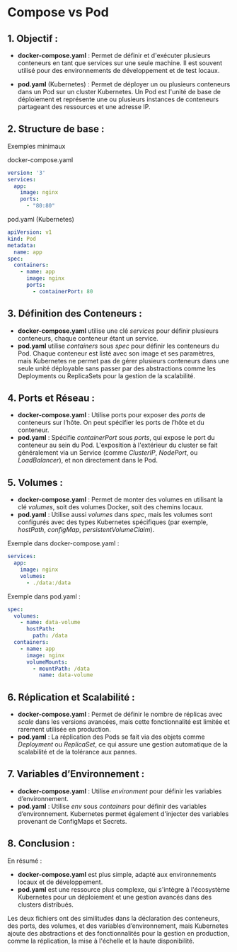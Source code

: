 # Compose vs Pod

## 1. Objectif :

* **docker-compose.yaml** : Permet de définir et d'exécuter plusieurs conteneurs en tant que services sur une seule machine. Il est souvent utilisé pour des environnements de développement et de test locaux.

* **pod.yaml** (Kubernetes) : Permet de déployer un ou plusieurs conteneurs dans un Pod sur un cluster Kubernetes. Un Pod est l'unité de base de déploiement et représente une ou plusieurs instances de conteneurs partageant des ressources et une adresse IP.

## 2. Structure de base :

Exemples minimaux

docker-compose.yaml

```yaml
version: '3'
services:
  app:
    image: nginx
    ports:
      - "80:80"
```

pod.yaml (Kubernetes)

```yaml
apiVersion: v1
kind: Pod
metadata:
  name: app
spec:
  containers:
    - name: app
      image: nginx
      ports:
        - containerPort: 80
```

## 3. Définition des Conteneurs :

* **docker-compose.yaml** utilise une clé *services* pour définir plusieurs conteneurs, chaque conteneur étant un service.
* **pod.yaml** utilise *containers* sous *spec* pour définir les conteneurs du Pod. Chaque conteneur est listé avec son image et ses paramètres, mais Kubernetes ne permet pas de gérer plusieurs conteneurs dans une seule unité déployable sans passer par des abstractions comme les Deployments ou ReplicaSets pour la gestion de la scalabilité.


## 4. Ports et Réseau :

* **docker-compose.yaml** : Utilise ports pour exposer des *ports* de conteneurs sur l’hôte. On peut spécifier les ports de l’hôte et du conteneur.
* **pod.yaml** : Spécifie *containerPort* sous *ports*, qui expose le port du conteneur au sein du Pod. L'exposition à l'extérieur du cluster se fait généralement via un Service (comme *ClusterIP*, *NodePort*, ou *LoadBalancer*), et non directement dans le Pod.


## 5. Volumes :

* **docker-compose.yaml** : Permet de monter des volumes en utilisant la clé *volumes*, soit des volumes Docker, soit des chemins locaux.
* **pod.yaml** : Utilise aussi *volumes* dans *spec*, mais les volumes sont configurés avec des types Kubernetes spécifiques (par exemple, *hostPath*, *configMap*, *persistentVolumeClaim*).

Exemple dans docker-compose.yaml :

```yaml
services:
  app:
    image: nginx
    volumes:
      - ./data:/data
```

Exemple dans pod.yaml :


```yaml
spec:
  volumes:
    - name: data-volume
      hostPath:
        path: /data
  containers:
    - name: app
      image: nginx
      volumeMounts:
        - mountPath: /data
          name: data-volume
```


## 6. Réplication et Scalabilité :

* **docker-compose.yaml** : Permet de définir le nombre de réplicas avec *scale* dans les versions avancées, mais cette fonctionnalité est limitée et rarement utilisée en production.
* **pod.yaml** : La réplication des Pods se fait via des objets comme *Deployment* ou *ReplicaSet*, ce qui assure une gestion automatique de la scalabilité et de la tolérance aux pannes.

## 7. Variables d’Environnement :

* **docker-compose.yaml** : Utilise *environment* pour définir les variables d’environnement.
* **pod.yaml** : Utilise *env* sous *containers* pour définir des variables d’environnement. Kubernetes permet également d'injecter des variables provenant de ConfigMaps et Secrets.


## 8. Conclusion :

En résumé :

* **docker-compose.yaml** est plus simple, adapté aux environnements locaux et de développement.
* **pod.yaml** est une ressource plus complexe, qui s'intègre à l'écosystème Kubernetes pour un déploiement et une gestion avancés dans des clusters distribués.

Les deux fichiers ont des similitudes dans la déclaration des conteneurs, des ports, des volumes, et des variables d’environnement, mais Kubernetes ajoute des abstractions et des fonctionnalités pour la gestion en production, comme la réplication, la mise à l'échelle et la haute disponibilité.
